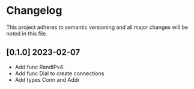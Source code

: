 # Changelog

This project adheres to semantic versioning and all major changes will
be noted in this file.

## [0.1.0] 2023-02-07

- Add func RandIPv4
- Add func Dial to create connections
- Add types Conn and Addr
